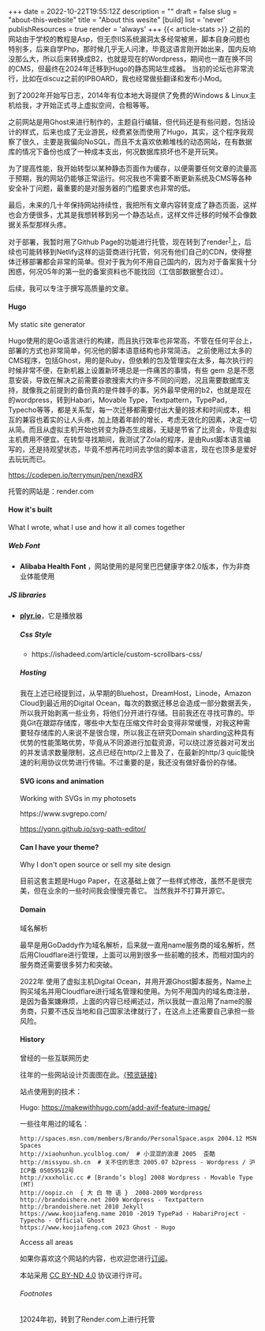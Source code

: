 +++
date = 2022-10-22T19:55:12Z
description = ""
draft = false
slug = "about-this-website"
title = "About this wesite"
[build]
  list = 'never'
  publishResources = true
  render = 'always'
+++
{{< article-stats >}}
之前的网站由于学校的教程是Asp，但无奈IIS系统漏洞太多经常被黑，脚本自身问题也特别多，后来自学Php，那时候几乎无人问津，毕竟这语言刚开始出来，国内反响没那么大，所以后来转换成B2，也就是现在的Wordpress，期间也一直在换不同的CMS，但最终在2024年迁移到Hugo的静态网站生成器。
当初的论坛也非常流行，比如在discuz之前的IPBOARD，我也经常做些翻译和发布小Mod。

到了2002年开始写日志，2014年有位本地大哥提供了免费的Windows & Linux主机给我，才开始正式寻上虚拟空间，合租等等。

之前网站是用Ghost来进行制作的，主题自行编辑，但代码还是有些问题，包括设计的样式，后来也成了无业游民，经费紧张而使用了Hugo，其实，这个程序我观察了很久，主要是我偏向NoSQL，而且不太喜欢依赖堆栈的动态网站，在有数据库的情况下备份也成了一种成本支出，何况数据库损坏也不是开玩笑。

为了提高性能，我开始转型以某种静态页面作为缓存，以便需要任何文章的流量高于预期，我的网站仍能够正常运行。何况我也不需要不断更新系统及CMS等各种安全补丁问题，最重要的是对服务器的门槛要求也非常的低。

最后，未来的几十年保持网站持续性，我把所有文章内容转变成了静态页面，这样也会方便很多，尤其是我想转移到另一个静态站点，这样文件迁移的时候不会像数据关系型那样头疼。

对于部署，我暂时用了Github Page的功能进行托管，现在转到了render<sup><a rel="footnote" href="#footnote-1" id="r1">1</a></sup>上，后续也可能转移到Netlify这样的运营商进行托管，何况有他们自己的CDN，使得整体迁移部署都会非常的简单。但对于我为何不用自己国内的，因为对于备案我十分困惑，何况05年的第一批的备案资料也不能找回（工信部数据整合过）。

后续，我可以专注于撰写高质量的文章。

<h4 id="Hugo" class="toc">Hugo</h4>
<p class="sublarge">My static site generator</p>
Hugo使用的是Go语言进行的构建，而且执行效率也非常高，不管在任何平台上，部署的方式也非常简单，何况他的脚本语意结构也非常简洁。
之前使用过太多的CMS程序，包括Ghost，用的是Ruby，但依赖的包及管理实在太多，每次执行的时候非常不便，在新机器上设置新环境总是一件痛苦的事情，有些 gem 总是不愿意安装，导致在解决之前需要谷歌搜索大约许多不同的问题，况且需要数据库支持，就像我之前提到的备份真的是件棘手的事。另外最早使用的b2，也就是现在的wordpress，转到Habari，Movable Type，Textpattern，TypePad，Typecho等等，都是关系型，每一次迁移都需要付出大量的技术和时间成本，相互的兼容也着实的让人头疼，加上随着年龄的增长，考虑无效化的因素，决定一切从简。而且从虚拟主机开始也转变为静态生成器，无疑是节省了比资金，毕竟虚拟主机费用不便宜。在转型寻找期间，我测试了Zola的程序，是由Rust脚本语言编写的，还是持观望状态，毕竟不想再花时间去学信的脚本语言，现在也顶多是爱好去玩玩而已。  

https://codepen.io/terrymun/pen/nexdRX

托管的网站是：render.com

<h4 id="tech" class="toc">How it's built</h4>
<p class="sublarge">What I wrote, what I use and how it all comes together</p>

<h5>Web Font</h5>
<ul><p><li><strong>Alibaba Health Font </a></strong>，网站使用的是阿里巴巴健康字体2.0版本，作为非商业体能使用</p></li>
</ul>

<h5>JS libraries</h5>
<ul>
<li><p><strong><a href="https://plyr.io">plyr.io</a></strong>，它是播放器</p></li>

<h5>Css Style</h5>
<ul>
    <li>https://ishadeed.com/article/custom-scrollbars-css/</li>
</ul>

<h5>Hosting</h5>
我在上述已经提到过，从早期的Bluehost，DreamHost，Linode，Amazon Cloud到最近用的Digital Ocean，每次的数据迁移总会造成一部分数据丢失，所以我开始剥离一些业务，将他们分开进行存储。目前我还在寻找可靠的。毕竟Git在跟踪存储库，哪些中大型在压缩文件时会变得非常缓慢，对我这种需要轻存储库的人来说不是很合理，所以我正在研究Domain sharding这种具有优势的性能策略优势，毕竟从不同源进行加载资源，可以绕过游览器对可发出的并发请求数量限制，这点已经在http/2上普及了，在最新的http/3 quic能快速的利用协议优势进行传输。不过重要的是，我还没有做好备份的存储。

<h4 id="svg" class="toc">SVG icons and animation</h4>
<p class="sublarge">Working with SVGs in my photosets</p>
https://www.svgrepo.com/
  
https://yqnn.github.io/svg-path-editor/

<h4 id="theme" class="toc">Can I have your theme?</h4>
<p class="sublarge">Why I don't open source or sell my site design</p>
目前这套主题是Hugo Paper，在这基础上做了一些样式修改，虽然不是很完美，但在业余的一些时间我会慢慢完善它。  
当然我并不打算开源它。

<h4 id="domain" class="toc">Domain</h4>
<p class="sublarge">域名解析</p>
最早是用GoDaddy作为域名解析，后来就一直用name服务商的域名解析，然后用Cloudflare进行管理，上面可以用到很多一些前瞻的技术，而相对国内的服务商还需要很多努力和突破。

2022年 使用了虚拟主机Digital Ocean，并用开源Ghost脚本服务，Name上购买域名并用Cloudflare进行域名管理和使用。为何不用国内的域名商注册，是因为备案嫌麻烦，上面的内容已经阐述过，所以我就一直沿用了name的服务商，只要不违反当地和自己国家法律就行了，在这点上还需要自己承担一些风险。

<h4 id="domain" class="toc">History</h4>
<p class="sublarge">曾经的一些互联网历史</p>

往年的一些网站设计页面图在此。[{预览链接}](/web-design)

站点使用到的技术：

Hugo: 
https://makewithhugo.com/add-avif-feature-image/


一些往年用过的域名：

```
http://spaces.msn.com/members/Brando/PersonalSpace.aspx 2004.12 MSN Spaces
http://xiaohunhun.yculblog.com/  # 小混混的浪漫 2005  歪酷
http://missyou.sh.cn  # 关不住的思念 2005.07 b2press - Wordpress / 沪ICP备 05059512号 
http://xxxholic.cc # [Brando’s blog] 2008 Wordpress - Movable Type (MT)
http://oopiz.cn  { 大 白 物 语 }  2008-2009 Wordpress
http://brandoishere.net 2009 Wordpress - Textpattern
http://brandoishere.net 2010 Jekyll 
https://www.koojiafeng.name 2010 -2019 TypePad - HabariProject - Typecho - Official Ghost
https://www.koojiafeng.com 2023 Ghost - Hugo
```
Access all areas

如果你喜欢这个网站的内容，也欢迎您进行[订阅](/subscribe/)。

本站采用 [CC BY-ND 4.0](https://creativecommons.org/licenses/by-nd/4.0/) 协议进行许可。

<section name="footnotes" id="footnotes">
<h6 class="toc toc-hidden" id="fn">Footnotes</h6>
<p id="footnote-1"><a href="#r1">1</a>2024年初，转到了Render.com上进行托管</p>
</section>
